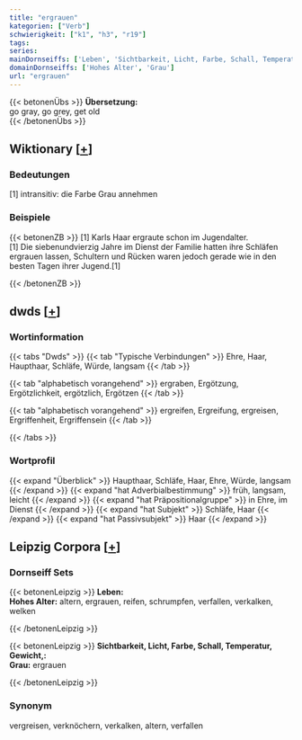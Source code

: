 ```yaml
---
title: "ergrauen"
kategorien: ["Verb"]
schwierigkeit: ["k1", "h3", "r19"]
tags:
series:
mainDornseiffs: ['Leben', 'Sichtbarkeit, Licht, Farbe, Schall, Temperatur, Gewicht,']
domainDornseiffs: ['Hohes Alter', 'Grau']
url: "ergrauen"
---
```


{{< betonenÜbs >}}
**Übersetzung:**  
go  gray, go  grey, get  old  
{{< /betonenÜbs >}}

## Wiktionary [[+](https://de.wiktionary.org/wiki/ergrauen)]

### Bedeutungen
[1] intransitiv: die Farbe Grau annehmen  

### Beispiele
{{< betonenZB >}}
[1] Karls Haar ergraute schon im Jugendalter.  
[1] Die siebenundvierzig Jahre im Dienst der Familie hatten ihre Schläfen ergrauen lassen, Schultern und Rücken waren jedoch gerade wie in den besten Tagen ihrer Jugend.[1]  

{{< /betonenZB >}}


## dwds [[+](https://www.dwds.de/wb/ergrauen)]

### Wortinformation
{{< tabs "Dwds" >}}
{{< tab "Typische Verbindungen" >}}
Ehre, Haar, Haupthaar, Schläfe, Würde, langsam
{{< /tab >}}

{{< tab "alphabetisch vorangehend" >}}
ergraben, Ergötzung, Ergötzlichkeit, ergötzlich, Ergötzen
{{< /tab >}}

{{< tab "alphabetisch vorangehend" >}}
ergreifen, Ergreifung, ergreisen, Ergriffenheit, Ergriffensein
{{< /tab >}}

{{< /tabs >}}

### Wortprofil
{{< expand "Überblick" >}} Haupthaar, Schläfe, Haar, Ehre, Würde, langsam {{< /expand >}}
{{< expand "hat Adverbialbestimmung" >}} früh, langsam, leicht {{< /expand >}}
{{< expand "hat Präpositionalgruppe" >}} in Ehre, im Dienst {{< /expand >}}
{{< expand "hat Subjekt" >}} Schläfe, Haar {{< /expand >}}
{{< expand "hat Passivsubjekt" >}} Haar {{< /expand >}}

## Leipzig Corpora [[+](https://corpora.uni-leipzig.de/en/res?word=ergrauen&corpusId=deu_newscrawl-public_2018)]

### Dornseiff Sets
{{< betonenLeipzig >}}
**Leben:**  
**Hohes Alter:** altern, ergrauen, reifen, schrumpfen, verfallen, verkalken, welken  

{{< /betonenLeipzig >}}


{{< betonenLeipzig >}}
**Sichtbarkeit, Licht, Farbe, Schall, Temperatur, Gewicht,:**  
**Grau:** ergrauen  

{{< /betonenLeipzig >}}

### Synonym
vergreisen, verknöchern, verkalken, altern, verfallen

